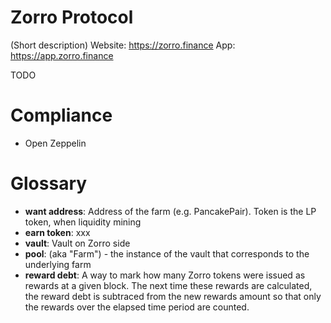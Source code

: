 # Zorro Protocol

(Short description)
Website: https://zorro.finance
App: https://app.zorro.finance

TODO

# Compliance
* Open Zeppelin

# Glossary
* **want address**: Address of the farm (e.g. PancakePair). Token is the LP token, when liquidity mining
* **earn token**: xxx
* **vault**: Vault on Zorro side
* **pool**: (aka "Farm") - the instance of the vault that corresponds to the underlying farm 
* **reward debt**: A way to mark how many Zorro tokens were issued as rewards at a given block. The next time these rewards are calculated, the reward debt is subtraced from the new rewards amount so that only the rewards over the elapsed time period are counted.
